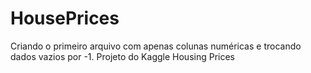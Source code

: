 # HousePrices
Criando o primeiro arquivo com apenas colunas numéricas e trocando dados vazios por -1.
Projeto do Kaggle Housing Prices
